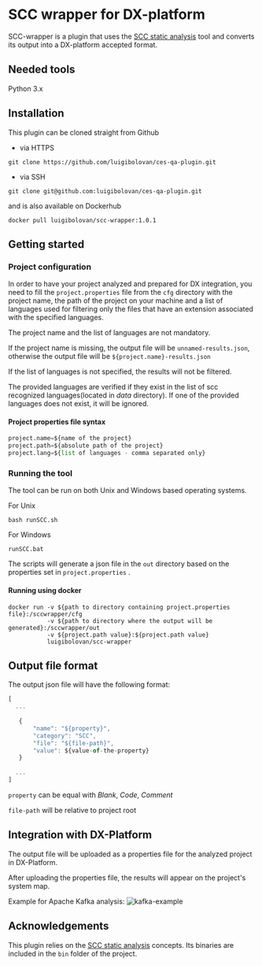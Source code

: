 # SCC wrapper for DX-platform
SCC-wrapper is a plugin that uses the [SCC static analysis](https://github.com/boyter/scc) tool and converts its output into a DX-platform accepted format.

## Needed tools
Python 3.x

## Installation
This plugin can be cloned straight from Github

- via HTTPS

```
git clone https://github.com/luigibolovan/ces-qa-plugin.git
```

- via SSH

```
git clone git@github.com:luigibolovan/ces-qa-plugin.git
```

and is also available on Dockerhub

```
docker pull luigibolovan/scc-wrapper:1.0.1
```

## Getting started

### Project configuration
In order to have your project analyzed and prepared for DX integration, you need to fill the ```project.properties``` file from the ```cfg``` directory with the project name, the path of the project on your machine and a list of languages used for filtering only the files that have an extension associated with the specified languages.

The project name and the list of languages are not mandatory.

If the project name is missing, the output file will be ```unnamed-results.json```, otherwise the output file will be ```${project.name}-results.json```

If the list of languages is not specified, the results will not be filtered.

The provided languages are verified if they exist in the list of scc recognized languages(located in *data* directory). If one of the provided languages does not exist, it will be ignored.

#### Project properties file syntax
```python
project.name=${name of the project}
project.path=${absolute path of the project}
project.lang=${list of languages - comma separated only}
```

### Running the tool
The tool can be run on both Unix and Windows based operating systems.

For Unix

```shell
bash runSCC.sh
```

For Windows

```batch
runSCC.bat
```
The scripts will generate a json file in the ```out``` directory based on the properties set in ```project.properties``` .

#### Running using docker

```docker
docker run -v ${path to directory containing project.properties file}:/sccwrapper/cfg
           -v ${path to directory where the output will be generated}:/sccwrapper/out
           -v ${project.path value}:${project.path value}
           luigibolovan/scc-wrapper
```

## Output file format
The output json file will have the following format:

```javascript
[
  ...
  
   {
       "name": "${property}",
       "category": "SCC",
       "file": "${file-path}",
       "value": ${value-of-the-property}
   }
   
  ...
]
```

```property``` can be equal with *Blank*, *Code*, *Comment*

```file-path``` will be relative to project root

## Integration with DX-Platform
The output file will be uploaded as a properties file for the analyzed project in DX-Platform.

After uploading the properties file, the results will appear on the project's system map.

Example for Apache Kafka analysis:
![kafka-example](demo/demo-scc-wrapper-6.gif)

## Acknowledgements
This plugin relies on the [SCC static analysis](https://github.com/boyter/scc) concepts. Its binaries are included in the ```bin``` folder of the project. 
